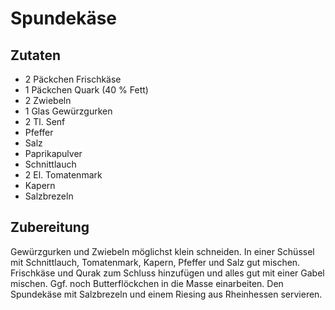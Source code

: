 # Spundekäse

## Zutaten
* 2 Päckchen Frischkäse
* 1 Päckchen Quark (40 % Fett)
* 2 Zwiebeln
* 1 Glas Gewürzgurken
* 2 Tl. Senf
* Pfeffer
* Salz
* Paprikapulver 
* Schnittlauch
* 2 El. Tomatenmark
* Kapern
* Salzbrezeln

## Zubereitung
Gewürzgurken und Zwiebeln möglichst klein schneiden. In einer Schüssel mit Schnittlauch, Tomatenmark, Kapern, Pfeffer und Salz gut mischen. Frischkäse und Qurak zum Schluss hinzufügen
und alles gut mit einer Gabel mischen. Ggf. noch Butterflöckchen in die Masse einarbeiten.
Den Spundekäse mit Salzbrezeln und einem Riesing aus Rheinhessen servieren. 